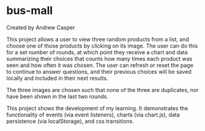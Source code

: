 # bus-mall
Created by Andrew Casper

This project allows a user to view three random products from a list, and choose one of those products by clicking on its image. The user can do this for a set number of rounds, at which point they receive a chart and data summarizing their choices that counts how many times each product was seen and how often it was chosen. The user can refresh or reset the page to continue to answer questions, and their previous choices will be saved locally and included in their next results.

The three images are chosen such that none of the three are duplicates, nor have been shown in the last two rounds.

This project shows the development of my learning. It demonstrates the functionality of events (via event listeners), charts (via chart.js), data persistence (via localStorage), and css transitions.